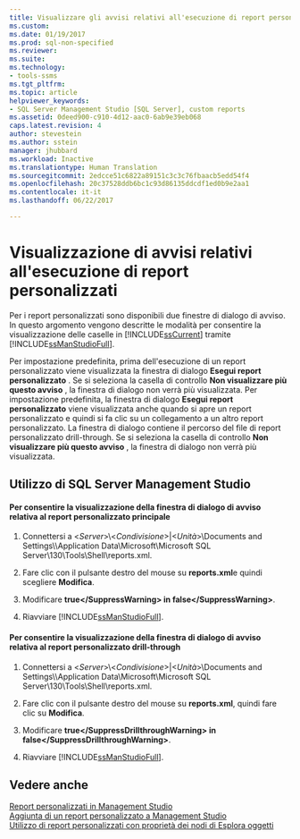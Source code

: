 ```yaml
---
title: Visualizzare gli avvisi relativi all'esecuzione di report personalizzati | Microsoft Docs
ms.custom: 
ms.date: 01/19/2017
ms.prod: sql-non-specified
ms.reviewer: 
ms.suite: 
ms.technology:
- tools-ssms
ms.tgt_pltfrm: 
ms.topic: article
helpviewer_keywords:
- SQL Server Management Studio [SQL Server], custom reports
ms.assetid: 0deed900-c910-4d12-aac0-6ab9e39eb068
caps.latest.revision: 4
author: stevestein
ms.author: sstein
manager: jhubbard
ms.workload: Inactive
ms.translationtype: Human Translation
ms.sourcegitcommit: 2edcce51c6822a89151c3c3c76fbaacb5edd54f4
ms.openlocfilehash: 20c37528ddb6bc1c93d86135ddcdf1ed0b9e2aa1
ms.contentlocale: it-it
ms.lasthandoff: 06/22/2017

---
```

# <a name="unsuppress-run-custom-report-warnings"></a>Visualizzazione di avvisi relativi all'esecuzione di report personalizzati
Per i report personalizzati sono disponibili due finestre di dialogo di avviso. In questo argomento vengono descritte le modalità per consentire la visualizzazione delle caselle in [!INCLUDE[ssCurrent](../../includes/sscurrent_md.md)] tramite [!INCLUDE[ssManStudioFull](../../includes/ssmanstudiofull_md.md)].  
  
Per impostazione predefinita, prima dell'esecuzione di un report personalizzato viene visualizzata la finestra di dialogo **Esegui report personalizzato** . Se si seleziona la casella di controllo **Non visualizzare più questo avviso** , la finestra di dialogo non verrà più visualizzata. Per impostazione predefinita, la finestra di dialogo **Esegui report personalizzato** viene visualizzata anche quando si apre un report personalizzato e quindi si fa clic su un collegamento a un altro report personalizzato. La finestra di dialogo contiene il percorso del file di report personalizzato drill-through. Se si seleziona la casella di controllo **Non visualizzare più questo avviso** , la finestra di dialogo non verrà più visualizzata.  
  
## <a name="SSMSProcedure"></a>Utilizzo di SQL Server Management Studio  
  
#### <a name="to-unsuppress-the-main-custom-report-warning-dialog-box"></a>Per consentire la visualizzazione della finestra di dialogo di avviso relativa al report personalizzato principale  
  
1.  Connettersi a \<*Server*>\\<*Condivisione*>|\<*Unità*>\Documents and Settings\\<UserProfile>\Application Data\Microsoft\Microsoft SQL Server\130\Tools\Shell\reports.xml.  
  
2.  Fare clic con il pulsante destro del mouse su **reports.xml**e quindi scegliere **Modifica**.  
  
3.  Modificare **<SuppressWarning>true\<\/SuppressWarning> in <SuppressWarning>false\<\/SuppressWarning>**.  
  
4.  Riavviare [!INCLUDE[ssManStudioFull](../../includes/ssmanstudiofull_md.md)].  
  
#### <a name="to-unsuppress-the-drill-through-custom-report-warning-dialog-box"></a>Per consentire la visualizzazione della finestra di dialogo di avviso relativa al report personalizzato drill-through  
  
1.  Connettersi a \<*Server*>\\<*Condivisione*>|\<*Unità*>\Documents and Settings\\<UserProfile>\Application Data\Microsoft\Microsoft SQL Server\130\Tools\Shell\reports.xml.  
  
2.  Fare clic con il pulsante destro del mouse su **reports.xml**, quindi fare clic su **Modifica**.  
  
3.  Modificare **<SuppressDrillthroughWarning>true\<\/SuppressDrillthroughWarning> in <SuppressDrillthroughWarning>false\<\/SuppressDrillthroughWarning>**.  
  
4.  Riavviare [!INCLUDE[ssManStudioFull](../../includes/ssmanstudiofull_md.md)].  
  
## <a name="see-also"></a>Vedere anche  
[Report personalizzati in Management Studio](../../ssms/object/custom-reports-in-management-studio.md)  
[Aggiunta di un report personalizzato a Management Studio](../../ssms/object/add-a-custom-report-to-management-studio.md)  
[Utilizzo di report personalizzati con proprietà dei nodi di Esplora oggetti](../../ssms/object/use-custom-reports-with-object-explorer-node-properties.md)  
  

